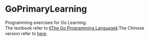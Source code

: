 # GoPrimaryLearning

Programming exercises for Go Learning.  
The textbook refer to [《The Go Programming Language》](http://www.gopl.io/).The Chinese version refer to  [here](https://books.studygolang.com/gopl-zh/).


